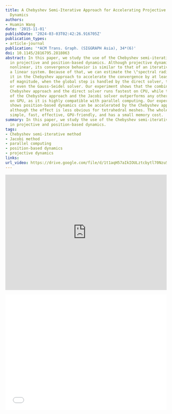 ```yaml
---
title: A Chebyshev Semi-Iterative Approach for Accelerating Projective and Position-Based
  Dynamics
authors:
- Huamin Wang
date: '2015-11-01'
publishDate: '2024-03-03T02:42:26.916705Z'
publication_types:
- article-journal
publication: '*ACM Trans. Graph. (SIGGRAPH Asia), 34*(6)'
doi: 10.1145/2816795.2818063
abstract: In this paper, we study the use of the Chebyshev semi-iterative approach
  in projective and position-based dynamics. Although projective dynamics is fundamentally
  nonlinear, its convergence behavior is similar to that of an iterative method solving
  a linear system. Because of that, we can estimate the \"spectral radius\" and use
  it in the Chebyshev approach to accelerate the convergence by at least one order
  of magnitude, when the global step is handled by the direct solver, the Jacobi solver,
  or even the Gauss-Seidel solver. Our experiment shows that the combination of the
  Chebyshev approach and the direct solver runs fastest on CPU, while the combination
  of the Chebyshev approach and the Jacobi solver outperforms any other combination
  on GPU, as it is highly compatible with parallel computing. Our experiment further
  shows position-based dynamics can be accelerated by the Chebyshev approach as well,
  although the effect is less obvious for tetrahedral meshes. The whole approach is
  simple, fast, effective, GPU-friendly, and has a small memory cost.
summary: In this paper, we study the use of the Chebyshev semi-iterative approach
  in projective and position-based dynamics.
tags:
- Chebyshev semi-iterative method
- Jacobi method
- parallel computing
- position-based dynamics
- projective dynamics
links:
url_video: https://drive.google.com/file/d/1t1aqH57aIkIOULztcbytl70NzuS0AMDj/view
---
```


<p align="center">
<iframe width="100%" height="360" src="https://www.youtube.com/embed/i-ySKIT5FVQ?si=W8Q8ZNbn_FgMGKOT" title="YouTube video player" frameborder="0" allow="accelerometer; autoplay; clipboard-write; encrypted-media; gyroscope; picture-in-picture; web-share" allowfullscreen></iframe>
</p>
<p align="center">
<iframe width="100%" height="360" src="//player.bilibili.com/player.html?aid=637816260&bvid=BV1sY4y1v7au&cid=563637274&p=1" scrolling="no" border="0" frameborder="no" framespacing="0" allowfullscreen="true"> </iframe>
</p>
